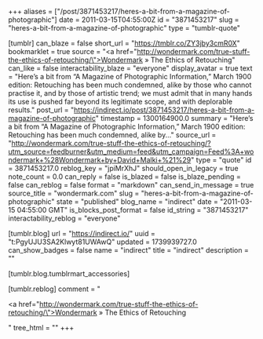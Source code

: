 +++
aliases = ["/post/3871453217/heres-a-bit-from-a-magazine-of-photographic"]
date = 2011-03-15T04:55:00Z
id = "3871453217"
slug = "heres-a-bit-from-a-magazine-of-photographic"
type = "tumblr-quote"

[tumblr]
can_blaze = false
short_url = "https://tmblr.co/ZY3jby3cmR0X"
bookmarklet = true
source = "<a href=\"http://wondermark.com/true-stuff-the-ethics-of-retouching/\">Wondermark » The Ethics of Retouching</a>"
can_like = false
interactability_blaze = "everyone"
display_avatar = true
text = "Here’s a bit from “A Magazine of Photographic Information,” March 1900 edition: Retouching has been much condemned, alike by those who cannot practise it, and by those of artistic trend; we must admit that in many hands its use is pushed far beyond its legitimate scope, and with deplorable results."
post_url = "https://indirect.io/post/3871453217/heres-a-bit-from-a-magazine-of-photographic"
timestamp = 1300164900.0
summary = "Here’s a bit from “A Magazine of Photographic Information,” March 1900 edition: Retouching has been much condemned, alike by..."
source_url = "http://wondermark.com/true-stuff-the-ethics-of-retouching/?utm_source=feedburner&utm_medium=feed&utm_campaign=Feed%3A+wondermark+%28Wondermark+by+David+Malki+%21%29"
type = "quote"
id = 3871453217.0
reblog_key = "jpiMrXhJ"
should_open_in_legacy = true
note_count = 0.0
can_reply = false
is_blazed = false
is_blaze_pending = false
can_reblog = false
format = "markdown"
can_send_in_message = true
source_title = "wondermark.com"
slug = "heres-a-bit-from-a-magazine-of-photographic"
state = "published"
blog_name = "indirect"
date = "2011-03-15 04:55:00 GMT"
is_blocks_post_format = false
id_string = "3871453217"
interactability_reblog = "everyone"

[tumblr.blog]
url = "https://indirect.io/"
uuid = "t:PgyUJU3SA2Klwyt81UWAwQ"
updated = 1739939727.0
can_show_badges = false
name = "indirect"
title = "indirect"
description = ""

[tumblr.blog.tumblrmart_accessories]

[tumblr.reblog]
comment = "<p><a href=\"http://wondermark.com/true-stuff-the-ethics-of-retouching/\">Wondermark » The Ethics of Retouching</a></p>"
tree_html = ""
+++
